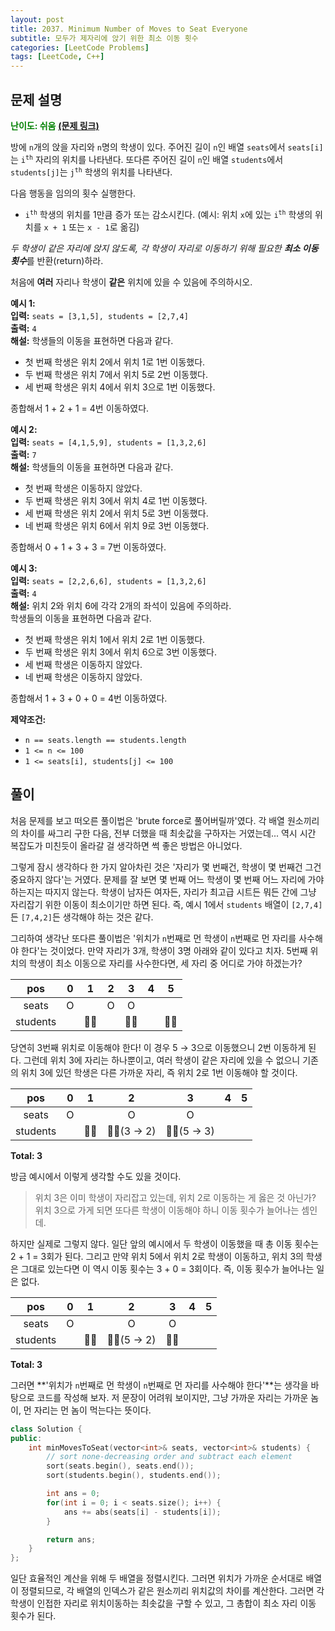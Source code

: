 ```yaml
---
layout: post
title: 2037. Minimum Number of Moves to Seat Everyone
subtitle: 모두가 제자리에 앉기 위한 최소 이동 횟수
categories: [LeetCode Problems]
tags: [LeetCode, C++]
---
```


## 문제 설명
<span style="color:green"><b>난이도: 쉬움</b></span> <b>[(문제 링크)](https://leetcode.com/problems/minimum-number-of-moves-to-seat-everyone/)</b>

방에 `n`개의 앉을 자리와 `n`명의 학생이 있다. 주어진 길이 `n`인 배열 `seats`에서 `seats[i]`는 <code>i<sup>th</sup></code> 자리의 위치를 나타낸다. 또다른 주어진 길이 `n`인 배열 `students`에서 `students[j]`는 <code>j<sup>th</sup></code> 학생의 위치를 나타낸다.

다음 행동을 임의의 횟수 실행한다.
  * <code>i<sup>th</sup></code> 학생의 위치를 1만큼 증가 또는 감소시킨다. (예시: 위치 `x`에 있는 <code>i<sup>th</sup></code> 학생의 위치를 `x + 1` 또는 `x - 1`로 옮김)

*두 학생이 같은 자리에 앉지 않도록, 각 학생이 자리로 이동하기 위해 필요한 **최소 이동 횟수***를 반환(return)하라.

처음에 **여러** 자리나 학생이 **같은** 위치에 있을 수 있음에 주의하시오.

**예시 1:**<br>
**입력:** `seats = [3,1,5], students = [2,7,4]`<br>
**출력:** `4`<br>
**해설:** 학생들의 이동을 표현하면 다음과 같다.
  * 첫 번째 학생은 위치 2에서 위치 1로 1번 이동했다.
  * 두 번째 학생은 위치 7에서 위치 5로 2번 이동했다.
  * 세 번째 학생은 위치 4에서 위치 3으로 1번 이동했다.

종합해서 1 + 2 + 1 = 4번 이동하였다.

**예시 2:**<br>
**입력:** `seats = [4,1,5,9], students = [1,3,2,6]`<br>
**출력:** `7`<br>
**해설:** 학생들의 이동을 표현하면 다음과 같다.
  * 첫 번째 학생은 이동하지 않았다.
  * 두 번째 학생은 위치 3에서 위치 4로 1번 이동했다.
  * 세 번째 학생은 위치 2에서 위치 5로 3번 이동했다.
  * 네 번째 학생은 위치 6에서 위치 9로 3번 이동했다.

종합해서 0 + 1 + 3 + 3 = 7번 이동하였다.

**예시 3:**<br>
**입력:** `seats = [2,2,6,6], students = [1,3,2,6]`<br>
**출력:** `4`<br>
**해설:** 위치 2와 위치 6에 각각 2개의 좌석이 있음에 주의하라.<br>
학생들의 이동을 표현하면 다음과 같다.
  * 첫 번째 학생은 위치 1에서 위치 2로 1번 이동했다.
  * 두 번째 학생은 위치 3에서 위치 6으로 3번 이동했다.
  * 세 번째 학생은 이동하지 않았다.
  * 네 번째 학생은 이동하지 않았다.

종합해서 1 + 3 + 0 + 0 = 4번 이동하였다.

**제약조건:**
  * `n == seats.length == students.length`
  * `1 <= n <= 100`
  * `1 <= seats[i], students[j] <= 100`

## 풀이

처음 문제를 보고 떠오른 풀이법은 'brute force로 풀어버릴까'였다. 각 배열 원소끼리의 차이를 싸그리 구한 다음, 전부 더했을 때 최솟값을 구하자는 거였는데... 역시 시간 복잡도가 미친듯이 올라갈 걸 생각하면 썩 좋은 방법은 아니었다.

그렇게 잠시 생각하다 한 가지 알아차린 것은 '자리가 몇 번째건, 학생이 몇 번째건 그건 중요하지 않다'는 거였다. 문제를 잘 보면 몇 번째 어느 학생이 몇 번째 어느 자리에 가야 하는지는 따지지 않는다. 학생이 남자든 여자든, 자리가 최고급 시트든 뭐든 간에 그냥 자리잡기 위한 이동이 최소이기만 하면 된다. 즉, 예시 1에서 `students` 배열이 `[2,7,4]`든 `[7,4,2]`든 생각해야 하는 것은 같다.

그리하여 생각난 또다른 풀이법은 '위치가 `n`번째로 먼 학생이 `n`번째로 먼 자리를 사수해야 한다'는 것이었다. 만약 자리가 3개, 학생이 3명 아래와 같이 있다고 치자. 5번째 위치의 학생이 최소 이동으로 자리를 사수한다면, 세 자리 중 어디로 가야 하겠는가?

| pos   | 0     | 1     | 2     | 3     | 4     | 5     |
| :---: | :---: | :---: | :---: | :---: | :---: | :---: |
| seats | O     |       | O     | O     |       |       |
| students |    | 🧑‍🎓    |       | 🧑‍🎓   |       | 🧑‍🎓    |

당연히 3번째 위치로 이동해야 한다! 이 경우 5 → 3으로 이동했으니 2번 이동하게 된다. 그런데 위치 3에 자리는 하나뿐이고, 여러 학생이 같은 자리에 있을 수 없으니 기존의 위치 3에 있던 학생은 다른 가까운 자리, 즉 위치 2로 1번 이동해야 할 것이다.

| pos   | 0     | 1     | 2     | 3     | 4     | 5     |
| :---: | :---: | :---: | :---: | :---: | :---: | :---: |
| seats | O     |       | O     | O     |       |       |
| students |    | 🧑‍🎓 | 🧑‍🎓(3 → 2) | 🧑‍🎓(5 → 3) |  |     |

**Total: 3**

방금 예시에서 이렇게 생각할 수도 있을 것이다.

> 위치 3은 이미 학생이 자리잡고 있는데, 위치 2로 이동하는 게 옳은 것 아닌가? 위치 3으로 가게 되면 또다른 학생이 이동해야 하니 이동 횟수가 늘어나는 셈인데.

하지만 실제로 그렇지 않다. 일단 앞의 예시에서 두 학생이 이동했을 때 총 이동 횟수는 2 + 1 = 3회가 된다. 그리고 만약 위치 5에서 위치 2로 학생이 이동하고, 위치 3의 학생은 그대로 있는다면 이 역시 이동 횟수는 3 + 0 = 3회이다. 즉, 이동 횟수가 늘어나는 일은 없다.

| pos   | 0     | 1     | 2     | 3     | 4     | 5     |
| :---: | :---: | :---: | :---: | :---: | :---: | :---: |
| seats | O     |       | O     | O     |       |       |
| students |    | 🧑‍🎓 | 🧑‍🎓(5 → 2) | 🧑‍🎓  |       |       |

**Total: 3**

그러면 **'위치가 `n`번째로 먼 학생이 `n`번째로 먼 자리를 사수해야 한다'**는 생각을 바탕으로 코드를 작성해 보자. 저 문장이 어려워 보이지만, 그냥 가까운 자리는 가까운 놈이, 먼 자리는 먼 놈이 먹는다는 뜻이다.

```C++
class Solution {
public:
    int minMovesToSeat(vector<int>& seats, vector<int>& students) {
        // sort none-decreasing order and subtract each element
        sort(seats.begin(), seats.end());
        sort(students.begin(), students.end());

        int ans = 0;
        for(int i = 0; i < seats.size(); i++) {
            ans += abs(seats[i] - students[i]);
        }

        return ans;
    }
};
```

일단 효율적인 계산을 위해 두 배열을 정렬시킨다. 그러면 위치가 가까운 순서대로 배열이 정렬되므로, 각 배열의 인덱스가 같은 원소끼리 위치값의 차이를 계산한다. 그러면 각 학생이 인접한 자리로 위치이동하는 최솟값을 구할 수 있고, 그 총합이 최소 자리 이동 횟수가 된다.